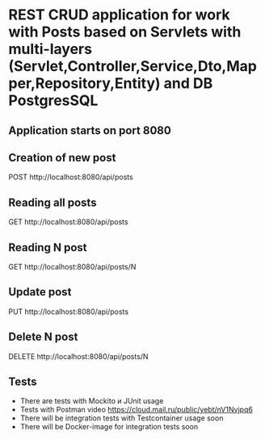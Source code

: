 # REST CRUD application for work with Posts based on Servlets with multi-layers (Servlet,Controller,Service,Dto,Mapper,Repository,Entity) and DB PostgresSQL

## Application starts on port 8080

## Creation of new post
POST http://localhost:8080/api/posts

## Reading all posts
GET http://localhost:8080/api/posts

## Reading N post
GET http://localhost:8080/api/posts/N

## Update post
PUT http://localhost:8080/api/posts

## Delete N post
DELETE http://localhost:8080/api/posts/N

## Tests
- There are tests with Mockito и JUnit usage
- Tests with Postman video https://cloud.mail.ru/public/yebt/nV1Nvjpq6
- There will be integration tests with Testcontainer usage soon
- There will be Docker-image for integration tests soon

